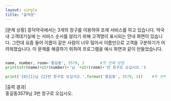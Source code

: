 ```yaml
---
layout: single
title: "출력문"
---
```


[문제 상황]
흥덕약국에서는 3개의 창구를 이용하여 조제 서비스를 하고 있습니다. 약국 내 고객대기실에
는 서비스 순서를 알리기 위해 고객명이 표시되는 안내 화면이 있습니다. 그런데 요즘 들어
이름이 같은 사람이 너무 많아서 이름만으로 고객을 구분하기가 어려워졌습니다. 이 문제를
해결하기 위하여 프로그램을 예시 화면과 같이 만들었습니다.


~~~ python

name, number, room='홍길동', 3579, 3       #첫 번째 방법
print(str(name)+str(number)+'님 '+str(room)+'번 창구로 오십시오.')

print('{0}{1}님 {2}번 창구로 오십시오.'.format('홍길동', 3579, 3))    #두 번째 방법

~~~
|출력 결과|  
홍길동3579님 3번 창구로 오십시오.
